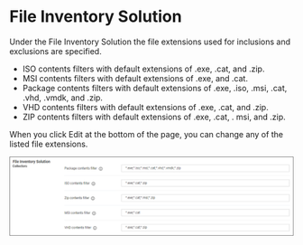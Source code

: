 [title]: # (Collectors)
[tags]: # (general configuration)
[priority]: # (2)
# File Inventory Solution

Under the File Inventory Solution the file extensions used for inclusions and exclusions are specified. 

* ISO contents filters with default extensions of .exe, .cat, and .zip.
* MSI contents filters with default extensions of .exe, and .cat.
* Package contents filters with default extensions of .exe, .iso, .msi, .cat, .vhd, .vmdk, and .zip.
* VHD contents filters with default extensions of .exe, .cat, and .zip.
* ZIP contents filters with default extensions of .exe, .cat, . msi, and .zip.

When you click Edit at the bottom of the page, you can change any of the listed file extensions. 

![Collectors file extension filters](images/advanced/collectors.png "Collectors file extension filters")
